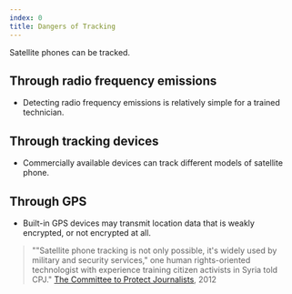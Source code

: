 ```yaml
---
index: 0
title: Dangers of Tracking
---
```

Satellite phones can be tracked. 

## Through radio frequency emissions

*	Detecting radio frequency emissions is relatively simple for a trained technician. 

## Through tracking devices

*	Commercially available devices can track different models of satellite phone. 

## Through GPS

*	Built-in GPS devices may transmit location data that is weakly encrypted, or not encrypted at all.

> ""Satellite phone tracking is not only possible, it's widely used by military and security services," one human rights-oriented technologist with experience training citizen activists in Syria told CPJ." [The Committee to Protect Journalists](https://cpj.org/blog/2012/02/caveat-utilitor-satellite-phones-can-always-be-tra.php), 2012